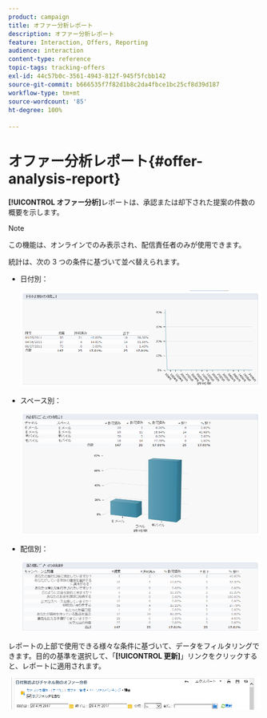 ```yaml
---
product: campaign
title: オファー分析レポート
description: オファー分析レポート
feature: Interaction, Offers, Reporting
audience: interaction
content-type: reference
topic-tags: tracking-offers
exl-id: 44c57b0c-3561-4943-812f-945f5fcbb142
source-git-commit: b666535f7f82d1b8c2da4fbce1bc25cf8d39d187
workflow-type: tm+mt
source-wordcount: '85'
ht-degree: 100%

---
```


# オファー分析レポート{#offer-analysis-report}



**[!UICONTROL オファー分析]**&#x200B;レポートは、承認または却下された提案の件数の概要を示します。

>[!NOTE]
>
>この機能は、オンラインでのみ表示され、配信責任者のみが使用できます。

統計は、次の 3 つの条件に基づいて並べ替えられます。

* 日付別：

  ![](assets/offer_report_perdate.png)

* スペース別：

  ![](assets/offer_report_perspaces.png)

* 配信別：

  ![](assets/offer_report_perdeliveries.png)

レポートの上部で使用できる様々な条件に基づいて、データをフィルタリングできます。目的の基準を選択して、「**[!UICONTROL 更新]**」リンクをクリックすると、レポートに適用されます。

![](assets/offer_report_criteria.png)
